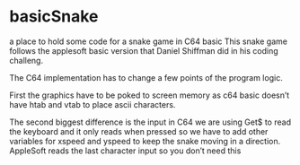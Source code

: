 # basicSnake
a place to hold some code for a snake game in C64 basic 
This snake game follows the applesoft basic  version that Daniel Shiffman did in his coding challeng.

The C64 implementation has to change a few points of the program logic.

First the graphics have to be poked to screen memory as c64 basic doesn’t have htab and vtab to place ascii characters.  

The second biggest difference is the input in C64 we are using Get$ to read the keyboard and it only reads when pressed so we have to add other variables for xspeed and yspeed to keep the snake moving in a direction.
AppleSoft reads the last character input so you don’t need this

